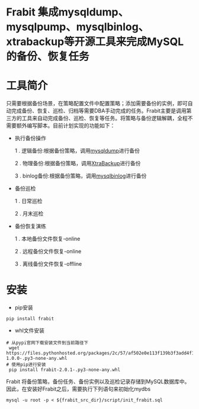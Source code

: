 # Frabit 集成mysqldump、mysqlpump、mysqlbinlog、xtrabackup等开源工具来完成MySQL的备份、恢复任务
# 工具简介
只需要根据备份场景，在策略配置文件中配置策略；添加需要备份的实例，即可自动完成备份、恢复、巡检、归档等需要DBA手动完成的任务。Frabit主要是调用第三方的工具来自动完成备份、巡检、恢复等任务。将策略与备份逻辑解耦，全程不需要额外编写脚本。目前计划实现的功能如下：
 -  执行备份操作
     
     1 . 逻辑备份:根据备份策略，调用[mysqldump](https://dev.mysql.com/doc/refman/5.7/en/mysqldump.html)进行备份     
     
     2 . 物理备份:根据备份策略，调用[XtraBackup](https://www.percona.com/doc/percona-xtrabackup/LATEST/index.html)进行备份
     
     3 . binlog备份:根据备份策略，调用[mysqlbinlog](https://dev.mysql.com/doc/refman/5.7/en/mysqlbinlog.html)进行备份
  -  备份巡检
 
     1 . 日常巡检
    
     2 . 月末巡检

  
 -  备份恢复演练
   
     1 . 本地备份文件恢复-online
     
     2 . 远程备份文件恢复-online
     
     3 . 离线备份文件恢复-offline
# 安装

 - pip安装
 ```shell
 pip install frabit
```      
 - whl文件安装
```shell
# 从pypi官网下载安装文件到当前路径下
 wget https://files.pythonhosted.org/packages/2c/57/af502e0e113f139b3f3add4f1efba899a730a365d2264d476e85b9591da5/mydbs-1.0.0-.py3-none-any.whl
# 使用pip进行安装
 pip install frabit-2.0.1-.py3-none-any.whl
``` 
Frabit 将备份策略，备份任务、备份实例以及巡检记录存储到MySQL数据库中。因此，在安装好Frabit之后，需要执行下列语句来初始化mydbs

```mysql-sql
mysql -u root -p < ${frabit_src_dir}/script/init_frabit.sql
```
 
